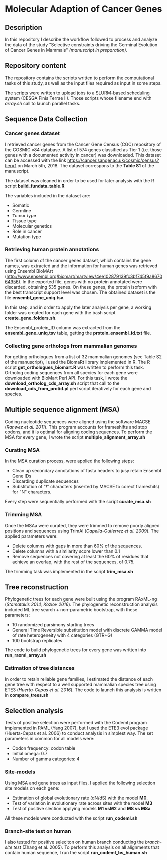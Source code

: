 # Molecular Adaption of Cancer Genes
## Description
In this repository I describe the workflow followed to process and analyze the data of the study "Selective constraints driving the Germinal Evolution of Cancer Genes in Mammals" *(manuscript in preparation)*.

## Repository content
The repository contains the scripts written to perform the computational tasks of this study, as well as the input files required as input in some steps.

The scripts were written to upload jobs to a SLURM-based scheduling system (CESGA Finis Terrae II). Those scripts whose filename end with *array.sh* call to launch parallel tasks.

## Sequence Data Collection
### Cancer genes dataset
I retrieved cancer genes from the Cancer Gene Census (CGC) repository of the COSMIC v84 database. A list of 574 genes classified as Tier 1 (i.e. those genes with a documented activity in cancer) was downloaded. This dataset can be accessed with the link https://cancer.sanger.ac.uk/cosmic/census?tier=1 on March 5th, 2018. The dataset correspons to the **Table S1** of the manuscript. 

The dataset was cleaned in order to be used for later analysis with the R script **build_fundata_table.R** 

The variables included in the dataset are:

* Somatic
* Germline
* Tumor type
* Tissue type
* Molecular genetics
* Role in cancer
* Mutation type

### Retrieving human protein annotations
The first column of the cancer genes dataset, which contains the gene names, was extracted and the information for human genes was retrieved using Ensembl BioMArt (http://www.ensembl.org/biomart/martview/4ee102879139fc3bf745f9a867064956). In the exported file, genes with no protein annotated were discarded, obtaining 535 genes. On these genes, the protein isoform with the best transcript support level was chosen. The obtained dataset is the file **ensembl_gene_uniq.tsv**.

In this step, and in order to apply the later analysis per gene, a working folder was created for each gene with the bash script **create_gene_folders.sh**.

The Ensembl_protein_ID column was extracted from the **ensembl_gene_uniq.tsv** table, getting the **protein_ensembl_id.txt** file.

### Collecting gene orthologs from mammalian genomes
For getting orthologues from a list of 32 mammalian genomes (see Table S2 of the manuscript), I used the BiomaRt library implemented in R. The R script **get_orthologues_biomart.R** was written to perform this task.
Ortholog coding sequences from all species for each gene were downloaded with BioMart Perl API. For this task, I wrote the **download_ortholog_cds_array.sh** script that call to the **download_cds_from_protid.pl** perl script iteratively for each gene and species.

## Multiple sequence alignment (MSA)
Coding nucleotide sequences were aligned using the software MACSE (*Ranwez et al. 2011*). This program accounts for frameshifts and stop codons, and it is optimal for aligning coding sequences. To perform the MSA for every gene, I wrote the script **multiple_alignment_array.sh**

### Curating MSA
In the MSA curation process, were applied the following steps:

* Clean up secondary annotations of fasta headers to jusy retain Ensembl Gene IDs
* Discarding duplicate sequences
* Substitution of "!" characters (inserted by MACSE to corect frameshits) for "N" characters.

Every step were sequentially performed with the script **curate_msa.sh**

### Trimming MSA
Once the MSAa were curated, they were trimmed to remove poorly aligned positions and sequences using TrimAl (*Capella-Gutierrez et al. 2009*).
The applied  parameters were:

* Delete columns with gaps in more than 60% of the sequences.
* Delete columns with a similarity score lower than 0.1
* Remove sequences not covering at least the 60% of residues that achieve an overlap, with the rest of the sequences, of 0.75.

The trimming task was implemented in the script **trim_msa.sh** 

## Tree reconstruction
Phylogenetic trees for each gene were built using the program RAxML-ng (*Stamatakis 2014, Kozlov 2016*). The phylogenetic reconstruction analysis included ML tree search + non-parametric bootstrap, with these parameters:

  * 10 randomized parsimony starting trees
  * General Time Reversible substitution model with discrete GAMMA model of rate heterogeneity with 4 categories (GTR+G)
  * 100 bootstrap replicates
  
The code to build phylogenetic trees for every gene was written into **run_raxml_array.sh**

### Estimation of tree distances
In order to retain reliable gene families, I estimated the distance of each gene tree with respect to a well supported mammalian species tree using ETE3 (*Huerta-Cepas et al. 2016*). The code to launch this analysis is written in **compare_trees.sh**

## Selection analysis
Tests of positive selection were performed with the Codeml program implemented in PAML (Yang 2007), but I used the ETE3 evol package (Huerta-Cepas et al. 2006) to conduct analysis in simplest way. The set parameters in common for all models were:

  * Codon frequency: codon table
  * Initial omega: 0.7
  * Number of gamma categories: 4

### Site-models
Using MSA and gene trees as input files, I applied the following selection site models on each gene:

  * Estimation of global evolutionary rate (dN/dS) with the model **M0**.
  * Test of variation in evolutionary rate across sites with the model **M3**
  * Test of positive slection applying models **M1 vsM2** and **M8 vs M8a**

All these models were conducted with the script **run_codeml.sh**

### Branch-site test on human
I also tested for positive seleciton on human branch conducting the *branch-site test* (Zhang et al. 2005). To perform this analysis on all alignments that contain human sequence, I run the script **run_codeml_bs_human.sh**

